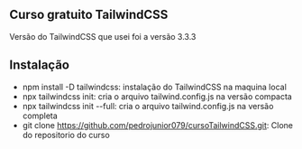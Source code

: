 ## Curso gratuito TailwindCSS
Versão do TailwindCSS que usei foi a versão 3.3.3
## Instalação
- npm install -D tailwindcss: instalação do TailwindCSS na maquina local
- npx tailwindcss init: cria o arquivo tailwind.config.js na versão compacta
- npx tailwindcss init --full: cria o arquivo tailwind.config.js na versão completa 
- git clone https://github.com/pedrojunior079/cursoTailwindCSS.git: Clone do repositorio do curso 


